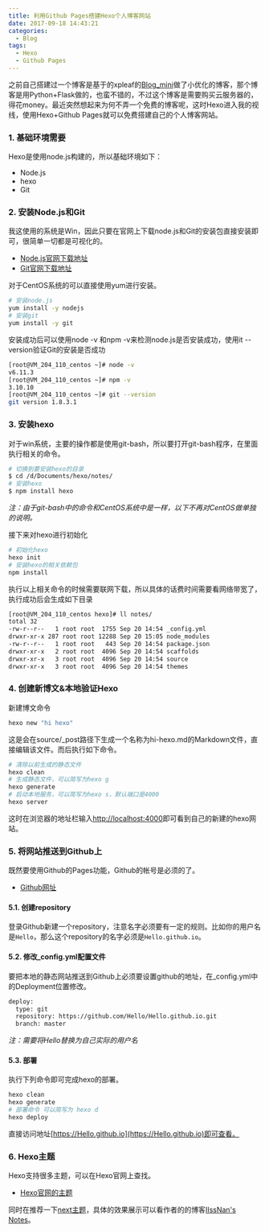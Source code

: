 ```yaml
---
title: 利用Github Pages搭建Hexo个人博客网站
date: 2017-09-18 14:43:21
categories:
  - Blog
tags:
  - Hexo
  - Github Pages
---
```

之前自己搭建过一个博客是基于的xpleaf的[Blog_mini](https://github.com/xpleaf/Blog_mini)做了小优化的博客，那个博客是用Python+Flask做的，也蛮不错的，不过这个博客是需要购买云服务器的，得花money。最近突然想起来为何不弄一个免费的博客呢，这时Hexo进入我的视线，使用Hexo+Github Pages就可以免费搭建自己的个人博客网站。

<!-- more -->

### 1. 基础环境需要
Hexo是使用node.js构建的，所以基础环境如下：
- Node.js
- hexo
- Git

### 2. 安装Node.js和Git
我这使用的系统是Win，因此只要在官网上下载node.js和Git的安装包直接安装即可，很简单一切都是可视化的。
- [Node.js官网下载地址](https://nodejs.org/en/)
- [Git官网下载地址](https://git-scm.com/downloads)

对于CentOS系统的可以直接使用yum进行安装。
```bash
# 安装node.js
yum install -y nodejs 
# 安装git
yum install -y git
```
安装成功后可以使用node -v 和npm -v来检测node.js是否安装成功，使用it --version验证Git的安装是否成功
```bash
[root@VM_204_110_centos ~]# node -v
v6.11.3
[root@VM_204_110_centos ~]# npm -v
3.10.10
[root@VM_204_110_centos ~]# git --version
git version 1.8.3.1
```
### 3. 安装hexo
对于win系统，主要的操作都是使用git-bash，所以要打开git-bash程序，在里面执行相关的命令。
```bash
# 切换到要安装hexo的目录
$ cd /d/Documents/hexo/notes/
# 安装hexo
$ npm install hexo
```
*注：由于git-bash中的命令和CentOS系统中是一样，以下不再对CentOS做单独的说明。*

接下来对hexo进行初始化
```bash
# 初始化hexo
hexo init
# 安装hexo的相关依赖包
npm install
```
执行以上相关命令的时候需要联网下载，所以具体的话费时间需要看网络带宽了，执行成功后会生成如下目录
```bash
[root@VM_204_110_centos hexo]# ll notes/
total 32
-rw-r--r--   1 root root  1755 Sep 20 14:54 _config.yml
drwxr-xr-x 287 root root 12288 Sep 20 15:05 node_modules
-rw-r--r--   1 root root   443 Sep 20 14:54 package.json
drwxr-xr-x   2 root root  4096 Sep 20 14:54 scaffolds
drwxr-xr-x   3 root root  4096 Sep 20 14:54 source
drwxr-xr-x   3 root root  4096 Sep 20 14:54 themes
```
### 4. 创建新博文&本地验证Hexo
新建博文命令
```bash
hexo new "hi hexo"
```
这是会在source/_post路径下生成一个名称为hi-hexo.md的Markdown文件，直接编辑该文件。而后执行如下命令。
```bash
# 清除以前生成的静态文件
hexo clean
# 生成静态文件，可以简写为hexo g
hexo generate
# 启动本地服务，可以简写为hexo s，默认端口是4000
hexo server
```
这时在浏览器的地址栏输入[http://localhost:4000](http://localhost:4000)即可看到自己的新建的hexo网站。

### 5. 将网站推送到Github上
既然要使用Github的Pages功能，Github的帐号是必须的了。
- [Github网址](https://github.com/)

#### 5.1. 创建repository
登录Github新建一个repository，注意名字必须要有一定的规则。比如你的用户名是`Hello`，那么这个repository的名字必须是`Hello.github.io`。
#### 5.2. 修改_config.yml配置文件
要把本地的静态网站推送到Github上必须要设置github的地址，在_config.yml中的Deployment位置修改。
```bash
deploy:
  type: git
  repository: https://github.com/Hello/Hello.github.io.git
  branch: master
```
*注：需要将Hello替换为自己实际的用户名*
#### 5.3. 部署
执行下列命令即可完成hexo的部署。

```bash
hexo clean
hexo generate
# 部署命令 可以简写为 hexo d
hexo deploy
```
直接访问地址[https://Hello.github.io](https://Hello.github.io)即可查看。
### 6. Hexo主题
Hexo支持很多主题，可以在Hexo官网上查找。
- [Hexo官网的主题](https://hexo.io/themes/)

同时在推荐一下[next主题](https://github.com/iissnan/hexo-theme-next)，具体的效果展示可以看作者的的博客[IIssNan's Notes](http://notes.iissnan.com)。